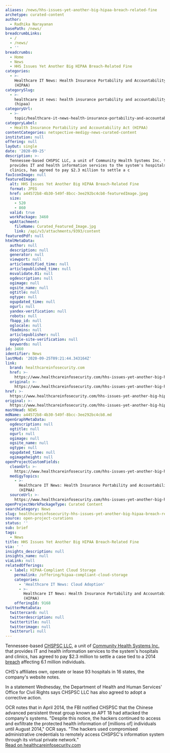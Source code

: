 ```yaml
---
aliases: /news/hhs-issues-yet-another-big-hipaa-breach-related-fine
archetype: curated-content
author:
  - Radhika Narayanan
basePath: /news/
breadcrumbLinks:
  - /
  - /news/
  - ''
breadcrumbs:
  - Home
  - News
  - HHS Issues Yet Another Big HIPAA Breach-Related Fine
categories:
  - >-
    Healthcare IT News: Health Insurance Portability and Accountability Act
    (HIPAA)
categorySlug:
  - >-
    healthcare it news: health insurance portability and accountability act
    (hipaa)
categoryUrl:
  - >-
    topic/healthcare-it-news-health-insurance-portability-and-accountability-act-hipaa
categoryLabel:
  - Health Insurance Portability and Accountability Act (HIPAA)
contentCategories: netspective-medigy-news-curated-content
institution: null
offering: null
layOut: single
date: '2020-09-25'
description: >-
  Tennessee-based CHSPSC LLC, a unit of Community Health Systems Inc. that
  provides IT and health information services to the system's hospitals and
  clinics, has agreed to pay $2.3 million to settle a c
favIconImage: null
featuredImage:
  alt: HHS Issues Yet Another Big HIPAA Breach-Related Fine
  format: JPEG
  href: a44572b8-4b30-549f-8bcc-3ee292bc4cb8-featuredImage.jpeg
  size:
    - 520
    - 860
  valid: true
  workPackage: 3460
  wpAttachment:
    fileName: Curated_Featured_Image.jpg
    link: /api/v3/attachments/9393/content
featuredPdf: null
htmlMetaData:
  author: null
  description: null
  generator: null
  viewport: null
  articlemodified_time: null
  articlepublished_time: null
  msvalidate.01: null
  ogdescription: null
  ogimage: null
  ogsite_name: null
  ogtitle: null
  ogtype: null
  ogupdated_time: null
  ogurl: null
  yandex-verification: null
  robots: null
  fbapp_id: null
  oglocale: null
  fbadmins: null
  articlepublisher: null
  google-site-verification: null
  keywords: null
id: 3460
identifier: News
lastMod: '2020-09-25T09:21:44.343164Z'
link:
  brand: healthcareinfosecurity.com
  href: >-
    https://www.healthcareinfosecurity.com/hhs-issues-yet-another-big-hipaa-breach-related-fine-a-15045
  original: >-
    https://www.healthcareinfosecurity.com/hhs-issues-yet-another-big-hipaa-breach-related-fine-a-15045
href: >-
  https://www.healthcareinfosecurity.com/hhs-issues-yet-another-big-hipaa-breach-related-fine-a-15045
original: >-
  https://www.healthcareinfosecurity.com/hhs-issues-yet-another-big-hipaa-breach-related-fine-a-15045
mastHead: NEWS
mdName: a44572b8-4b30-549f-8bcc-3ee292bc4cb8.md
openGraphMetaData:
  ogdescription: null
  ogtitle: null
  ogurl: null
  ogimage: null
  ogsite_name: null
  ogtype: null
  ogupdated_time: null
  ogimageheight: null
openProjectCustomFields:
  cleanUrl: >-
    https://www.healthcareinfosecurity.com/hhs-issues-yet-another-big-hipaa-breach-related-fine-a-15045
  medigyTopics:
    - >-
      Healthcare IT News: Health Insurance Portability and Accountability Act
      (HIPAA)
  sourceUrl: >-
    https://www.healthcareinfosecurity.com/hhs-issues-yet-another-big-hipaa-breach-related-fine-a-15045
openProjectWorkPackageType: Curated Content
searchCategory: News
slug: healthcareinfosecurity-hhs-issues-yet-another-big-hipaa-breach-related-fine
source: open-project-curations
status: ''
sub: brief
tags:
  - News
title: HHS Issues Yet Another Big HIPAA Breach-Related Fine
via: ' '
insights_description: null
insights_name: null
viaLink: null
relatedOfferings:
  - label: HIPAA-Compliant Cloud Storage
    permalink: /offering/hipaa-compliant-cloud-storage
    categories:
      - 'Healthcare IT News: Cloud Adoption'
      - >-
        Healthcare IT News: Health Insurance Portability and Accountability Act
        (HIPAA)
    offeringId: 9168
twitterMetaData:
  twittercard: null
  twitterdescription: null
  twittertitle: null
  twitterimage: null
  twitterurl: null
---
```

<p>Tennessee-based <a href="https://www.hhs.gov/about/news/2020/09/23/hipaa-business-associate-pays-2.3-million-settle-breach.html">CHSPSC LLC</a>, a unit of <a href="https://www.healthcareinfosecurity.com/china-hackers-suspected-in-health-breach-a-7204">Community Health Systems Inc.</a> that provides IT and health information services to the system's hospitals and clinics, has agreed to pay $2.3 million to settle a case tied to a 2014 <a href="http://www.healthcareinfosecurity.com/breach-response-c-324">breach</a> affecting 6.1 million individuals.</p><p>CHS's affiliates own, operate or lease 93 hospitals in 16 states, the company's website notes.</p><p>In a statement Wednesday, the Department of Health and Human Services' Office for Civil Rights says CHSPSC LLC has also agreed to adopt a corrective action.</p><p>OCR notes that in April 2014, the FBI notified CHSPSC that the Chinese advanced persistent threat group known as APT 18 had attacked the company's systems. "Despite this notice, the hackers continued to access and exfiltrate the protected health information of [millions of] individuals until August 2014," OCR says. "The hackers used compromised administrative credentials to remotely access CHSPSC's information system through its virtual private network."<br><a href="https://www.healthcareinfosecurity.com/hhs-issues-yet-another-big-hipaa-breach-related-fine-a-15045">Read on healthcareinfosecurity.com</a></p>